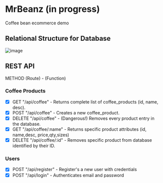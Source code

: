 # MrBeanz (in progress)

Coffee bean ecommerce demo

## Relational Structure for Database

![image](https://user-images.githubusercontent.com/80737126/185672181-2dcbf2da-e50a-4aef-a072-fcfe77f7e621.png)

## REST API

METHOD (Route) - (Function)

### Coffee Products

- [x] GET "/api/coffee" - Returns complete list of coffee_products (id, name, desc).
- [x] POST "/api/coffee" - Creates a new coffee_product.
- [x] DELETE "/api/coffee" - (Dangerous!) Removes every product entry in the database.
- [x] GET "/api/coffee/:name" - Returns specific product attributes (id, name,desc, price,qty,sizes)
- [x] DELETE "/api/coffee/:id" - Removes specific product from database identified by their ID.

### Users

- [x] POST "/api/register" - Register's a new user with credentials
- [x] POST "/api/login" - Authenticates email and password
